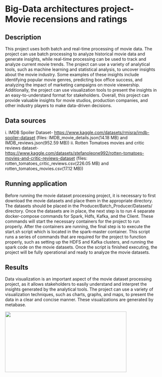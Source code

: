 # Big-Data architectures project- Movie recensions and ratings

## Description

This project uses both batch and real-time processing of movie data. The project can use batch processing to analyze historical movie data and generate insights, while real-time processing can be used to track and analyze current movie trends. The project can use a variety of analytical tools, such as machine learning and statistical analysis, to uncover insights about the movie industry. Some examples of these insights include identifying popular movie genres, predicting box office success, and analyzing the impact of marketing campaigns on movie viewership. Additionally, the project can use visualization tools to present the insights in an easy-to-understand format for stakeholders. Overall, this project can provide valuable insights for movie studios, production companies, and other industry players to make data-driven decisions.

## Data sources

i. IMDB Spoiler Dataset- https://www.kaggle.com/datasets/rmisra/imdb-spoiler-dataset (files: IMDB_movie_details.json(14.18 MB) and IMDB_reviews.json(952.59 MB))
ii. Rotten Tomatoes movies and critic reviews dataset- https://www.kaggle.com/datasets/stefanoleone992/rotten-tomatoes-movies-and-critic-reviews-dataset (files: rotten_tomatoes_critic_reviews.csv(226.05 MB) and rotten_tomatoes_movies.csv(17.12 MB))

## Running application

Before running the movie dataset processing project, it is necessary to first download the movie datasets and place them in the appropriate directory. The datasets should be placed in the Producer/Batch_Producer/Datasets/ directory. Once the datasets are in place, the next step is to run 4 separate docker-compose commands for Spark, Hdfs, Kafka, and the Client. These commands will start the necessary containers for the project to run properly.
After the containers are running, the final step is to execute the start.sh script which is located in the spark-master container. This script runs a series of commands that are required for the project to function properly, such as setting up the HDFS and Kafka clusters, and running the spark code on the movie datasets. Once the script is finished executing, the project will be fully operational and ready to analyze the movie datasets.

## Results
Data visualization is an important aspect of the movie dataset processing project, as it allows stakeholders to easily understand and interpret the insights generated by the analytical tools. The project can use a variety of visualization techniques, such as charts, graphs, and maps, to present the data in a clear and concise manner. These visualizations are generated by metabase.


<img src="https://user-images.githubusercontent.com/73242277/213915836-4da3de7c-bee5-4051-998a-07fdeaa7e458.png" width=400 height=200 />

